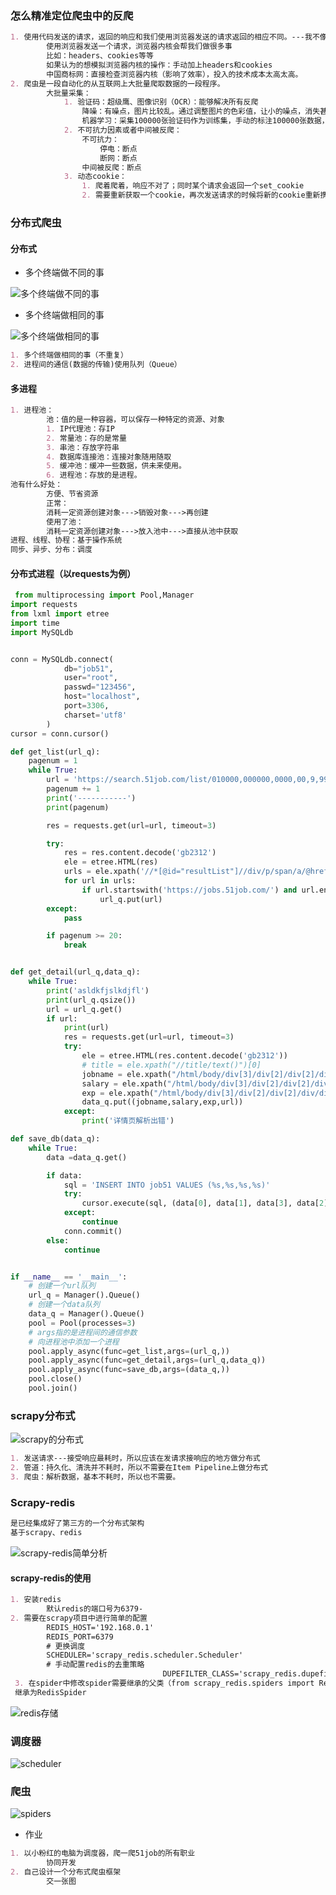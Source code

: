 ### 怎么精准定位爬虫中的反爬

~~~markdown
1. 使用代码发送的请求，返回的响应和我们使用浏览器发送的请求返回的相应不同。---我不像一个人。---使自己像一个人。
		使用浏览器发送一个请求，浏览器内核会帮我们做很多事
		比如：headers、cookies等等
		如果认为的想模拟浏览器内核的操作：手动加上headers和cookies
		中国商标网：直接检查浏览器内核（影响了效率），投入的技术成本太高太高。
2. 爬虫是一段自动化的从互联网上大批量爬取数据的一段程序。
		大批量采集：
			1. 验证码：超级鹰、图像识别（OCR）：能够解决所有反爬
				降噪：有噪点，图片比较乱。通过调整图片的色彩值，让小的噪点，消失甚至忽略不计。
				机器学习：采集100000张验证码作为训练集，手动的标注100000张数据，我的电脑（何欣），告诉何欣这玩意儿是个猫==告诉电脑这张图片对应的是什么验证码。
			2. 不可抗力因素或者中间被反爬：
				不可抗力：
					停电：断点
					断网：断点
				中间被反爬：断点
			3. 动态cookie：
				1. 爬着爬着，响应不对了；同时某个请求会返回一个set_cookie
				2. 需要重新获取一个cookie，再次发送请求的时候将新的cookie重新携带。
~~~

### 分布式爬虫

#### 分布式

- 多个终端做不同的事

![多个终端做不同的事](E:\Python186共享文件夹\第三阶段\笔记\pic\多个终端做不同的事.png)

- 多个终端做相同的事

![多个终端做相同的事](E:\Python186共享文件夹\第三阶段\笔记\pic\多个终端做相同的事.png)

~~~markdown
1. 多个终端做相同的事（不重复）
2. 进程间的通信(数据的传输)使用队列（Queue）
~~~

#### 多进程

~~~markdown
1. 进程池：
		池：值的是一种容器，可以保存一种特定的资源、对象
		1. IP代理池：存IP
		2. 常量池：存的是常量
		3. 串池：存放字符串
		4. 数据库连接池：连接对象随用随取
		5. 缓冲池：缓冲一些数据，供未来使用。
		6. 进程池：存放的是进程。
池有什么好处：
		方便、节省资源
		正常：
		消耗一定资源创建对象--->销毁对象--->再创建
		使用了池：
		消耗一定资源创建对象--->放入池中--->直接从池中获取
进程、线程、协程：基于操作系统
同步、异步、分布：调度
~~~

#### 分布式进程（以requests为例）

~~~python
 from multiprocessing import Pool,Manager
import requests
from lxml import etree
import time
import MySQLdb


conn = MySQLdb.connect(
            db="job51",
            user="root",
            passwd="123456",
            host="localhost",
            port=3306,
            charset='utf8'
        )
cursor = conn.cursor()

def get_list(url_q):
    pagenum = 1
    while True:
        url = 'https://search.51job.com/list/010000,000000,0000,00,9,99,python,2,'+str(pagenum)+'.html?lang=c&postchannel=0000&workyear=99&cotype=99&degreefrom=99&jobterm=99&companysize=99&ord_field=0&dibiaoid=0&line=&welfare='
        pagenum += 1
        print('-----------')
        print(pagenum)

        res = requests.get(url=url, timeout=3)

        try:
            res = res.content.decode('gb2312')
            ele = etree.HTML(res)
            urls = ele.xpath('//*[@id="resultList"]//div/p/span/a/@href')
            for url in urls:
                if url.startswith('https://jobs.51job.com/') and url.endswith('s=01&t=0'):
                    url_q.put(url)
        except:
            pass

        if pagenum >= 20:
            break


def get_detail(url_q,data_q):
    while True:
        print('asldkfjslkdjfl')
        print(url_q.qsize())
        url = url_q.get()
        if url:
            print(url)
            res = requests.get(url=url, timeout=3)
            try:
                ele = etree.HTML(res.content.decode('gb2312'))
                # title = ele.xpath("//title/text()")[0]
                jobname = ele.xpath("/html/body/div[3]/div[2]/div[2]/div/div[1]/h1/text()")[0]
                salary = ele.xpath("/html/body/div[3]/div[2]/div[2]/div/div[1]/strong/text()")[0]
                exp = ele.xpath("/html/body/div[3]/div[2]/div[2]/div/div[1]/p[2]/text()[2]")[0].strip()
                data_q.put((jobname,salary,exp,url))
            except:
                print('详情页解析出错')

def save_db(data_q):
    while True:
        data =data_q.get()

        if data:
            sql = 'INSERT INTO job51 VALUES (%s,%s,%s,%s)'
            try:
                cursor.execute(sql, (data[0], data[1], data[3], data[2]))
            except:
                continue
            conn.commit()
        else:
            continue


if __name__ == '__main__':
    # 创建一个url队列
    url_q = Manager().Queue()
    # 创建一个data队列
    data_q = Manager().Queue()
    pool = Pool(processes=3)
    # args指的是进程间的通信参数
    # 向进程池中添加一个进程
    pool.apply_async(func=get_list,args=(url_q,))
    pool.apply_async(func=get_detail,args=(url_q,data_q))
    pool.apply_async(func=save_db,args=(data_q,))
    pool.close()
    pool.join()
~~~

### scrapy分布式

![scrapy的分布式](E:\Python186共享文件夹\第三阶段\笔记\pic\scrapy的分布式.png)

~~~markdown
1. 发送请求---接受响应最耗时，所以应该在发请求接响应的地方做分布式
2. 管道：持久化、清洗并不耗时，所以不需要在Item Pipeline上做分布式
3. 爬虫：解析数据，基本不耗时，所以也不需要。
~~~

### Scrapy-redis

~~~markdown
是已经集成好了第三方的一个分布式架构
基于scrapy、redis
~~~

![scrapy-redis简单分析](E:\Python186共享文件夹\第三阶段\笔记\pic\scrapy-redis简单分析.png)

#### scrapy-redis的使用

~~~markdown
1. 安装redis
		默认redis的端口号为6379-
2. 需要在scrapy项目中进行简单的配置
		REDIS_HOST='192.168.0.1'
		REDIS_PORT=6379
		# 更换调度
		SCHEDULER='scrapy_redis.scheduler.Scheduler'
		# 手动配置redis的去重策略
		      				      DUPEFILTER_CLASS='scrapy_redis.dupefilter.RFPDupeFilter'
 3. 在spider中修改spider需要继承的父类（from scrapy_redis.spiders import RedisSpider）
 继承为RedisSpider
~~~

![redis存储](E:\Python186共享文件夹\第三阶段\笔记\pic\redis存储.png)

### 调度器

![scheduler](E:\Python186共享文件夹\第三阶段\笔记\pic\scheduler.png)

### 爬虫

![spiders](E:\Python186共享文件夹\第三阶段\笔记\pic\spiders.png)

- 作业

```markdown
1. 以小粉红的电脑为调度器，爬一爬51job的所有职业
		协同开发
2. 自己设计一个分布式爬虫框架
		交一张图
```

### 